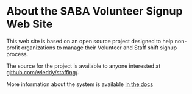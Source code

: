 # About the SABA Volunteer Signup Web Site

This web site is based on an open source project designed to help non-profit organizations to manage
their Volunteer and Staff shift signup process.

The source for the project is available to anyone interested at [github.com/wleddy/staffing/](http://github.com/wleddy/staffing/).

More information about the system is available [in the docs](/docs/)
